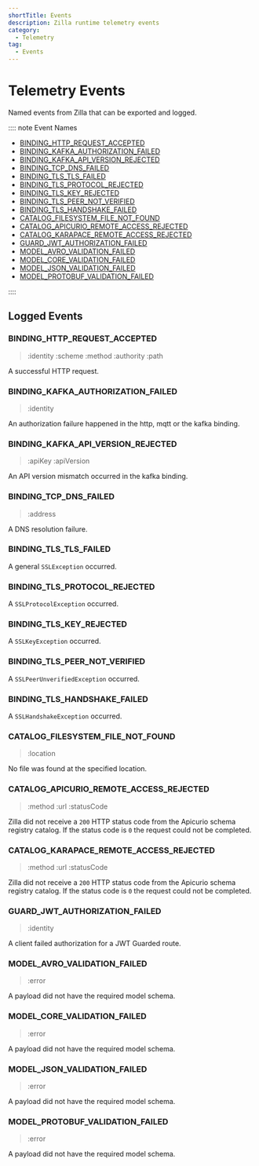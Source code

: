```yaml
---
shortTitle: Events
description: Zilla runtime telemetry events
category:
  - Telemetry
tag:
  - Events
---
```


# Telemetry Events

Named events from Zilla that can be exported and logged.

:::: note Event Names

- [BINDING\_HTTP\_REQUEST\_ACCEPTED](#binding-http-request-accepted)
- [BINDING\_KAFKA\_AUTHORIZATION\_FAILED](#binding-kafka-authorization-failed)
- [BINDING\_KAFKA\_API\_VERSION\_REJECTED](#binding-kafka-api-version-rejected)
- [BINDING\_TCP\_DNS\_FAILED](#binding-tcp-dns-failed)
- [BINDING\_TLS\_TLS\_FAILED](#binding-tls-tls-failed)
- [BINDING\_TLS\_PROTOCOL\_REJECTED](#binding-tls-protocol-rejected)
- [BINDING\_TLS\_KEY\_REJECTED](#binding-tls-key-rejected)
- [BINDING\_TLS\_PEER\_NOT\_VERIFIED](#binding-tls-peer-not-verified)
- [BINDING\_TLS\_HANDSHAKE\_FAILED](#binding-tls-handshake-failed)
- [CATALOG\_FILESYSTEM\_FILE\_NOT\_FOUND](#catalog-filesystem-file-not-found)
- [CATALOG\_APICURIO\_REMOTE\_ACCESS\_REJECTED](#catalog-apicurio-remote-access-rejected)
- [CATALOG\_KARAPACE\_REMOTE\_ACCESS\_REJECTED](#catalog-karapace-remote-access-rejected)
- [GUARD\_JWT\_AUTHORIZATION\_FAILED](#guard-jwt-authorization-failed)
- [MODEL\_AVRO\_VALIDATION\_FAILED](#model-avro-validation-failed)
- [MODEL\_CORE\_VALIDATION\_FAILED](#model-core-validation-failed)
- [MODEL\_JSON\_VALIDATION\_FAILED](#model-json-validation-failed)
- [MODEL\_PROTOBUF\_VALIDATION\_FAILED](#model-protobuf-validation-failed)

::::

## Logged Events

### BINDING_HTTP_REQUEST_ACCEPTED

> :identity :scheme :method :authority :path

A successful HTTP request.

### BINDING_KAFKA_AUTHORIZATION_FAILED

> :identity

An authorization failure happened in the http, mqtt or the kafka binding.

### BINDING_KAFKA_API_VERSION_REJECTED

> :apiKey :apiVersion

An API version mismatch occurred in the kafka binding.

### BINDING_TCP_DNS_FAILED

> :address

A DNS resolution failure.

### BINDING_TLS_TLS_FAILED

A general `SSLException` occurred.

### BINDING_TLS_PROTOCOL_REJECTED

A `SSLProtocolException` occurred.

### BINDING_TLS_KEY_REJECTED

A `SSLKeyException` occurred.

### BINDING_TLS_PEER_NOT_VERIFIED

A `SSLPeerUnverifiedException` occurred.

### BINDING_TLS_HANDSHAKE_FAILED

A `SSLHandshakeException` occurred.

### CATALOG_FILESYSTEM_FILE_NOT_FOUND

> :location

No file was found at the specified location.

### CATALOG_APICURIO_REMOTE_ACCESS_REJECTED

> :method :url :statusCode

Zilla did not receive a `200` HTTP status code from the Apicurio schema registry catalog. If the status code is `0` the request could not be completed.

### CATALOG_KARAPACE_REMOTE_ACCESS_REJECTED

> :method :url :statusCode

Zilla did not receive a `200` HTTP status code from the Apicurio schema registry catalog. If the status code is `0` the request could not be completed.

### GUARD_JWT_AUTHORIZATION_FAILED

> :identity

A client failed authorization for a JWT Guarded route.

### MODEL_AVRO_VALIDATION_FAILED

> :error

A payload did not have the required model schema.

### MODEL_CORE_VALIDATION_FAILED

> :error

A payload did not have the required model schema.

### MODEL_JSON_VALIDATION_FAILED

> :error

A payload did not have the required model schema.

### MODEL_PROTOBUF_VALIDATION_FAILED

> :error

A payload did not have the required model schema.
